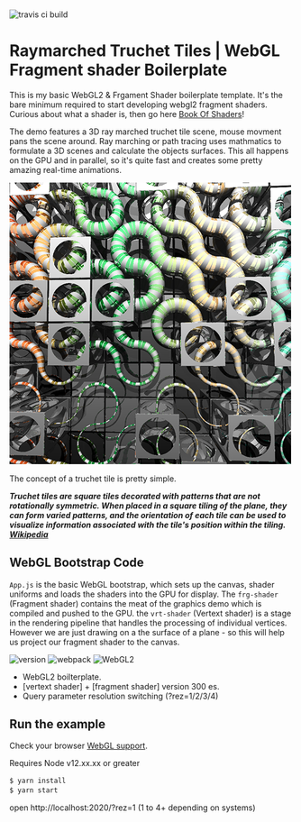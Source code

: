 ###

![travis ci build](https://travis-ci.org/pjkarlik/truchet-webgl.svg?branch=master)

# Raymarched Truchet Tiles | WebGL Fragment shader Boilerplate

This is my basic WebGL2 & Frgament Shader boilerplate template. It's the bare minimum required to start developing webgl2 fragment shaders. Curious about what a shader is, then go here [Book Of Shaders](https://thebookofshaders.com/01/)!

The demo features a 3D ray marched truchet tile scene, mouse movment pans the scene around. Ray marching or path tracing uses mathmatics to formulate a 3D scenes and calculate the objects surfaces. This all happens on the GPU and in parallel, so it's quite fast and creates some pretty amazing real-time animations.

![Truchet Tiles in WebGl](./splash.png)

The concept of a truchet tile is pretty simple.

**_Truchet tiles are square tiles decorated with patterns that are not rotationally symmetric. When placed in a square tiling of the plane, they can form varied patterns, and the orientation of each tile can be used to visualize information associated with the tile's position within the tiling. [Wikipedia](https://en.wikipedia.org/wiki/Truchet_tiles)_**

## WebGL Bootstrap Code

`App.js` is the basic WebGL bootstrap, which sets up the canvas, shader uniforms and loads the shaders into the GPU for display. The `frg-shader` (Fragment shader) contains the meat of the graphics demo which is compiled and pushed to the GPU. the `vrt-shader` (Vertext shader) is a stage in the rendering pipeline that handles the processing of individual vertices. However we are just drawing on a the surface of a plane - so this will help us project our fragment shader to the canvas.

![version](https://img.shields.io/badge/version-0.0.1-e05d44.svg?style=flat-square) ![webpack](https://img.shields.io/badge/webpack-4.44.1-51b1c5.svg?style=flat-square) ![WebGL2](https://img.shields.io/badge/webgl2-GLSL-blue.svg?style=flat-square)

- WebGL2 boilterplate.
- [vertext shader] + [fragment shader] version 300 es.
- Query parameter resolution switching (?rez=1/2/3/4)

## Run the example

Check your browser [WebGL support](https://caniuse.com/webgl2).

Requires Node v12.xx.xx or greater

```bash
$ yarn install
$ yarn start
```

open http://localhost:2020/?rez=1 (1 to 4+ depending on systems)

